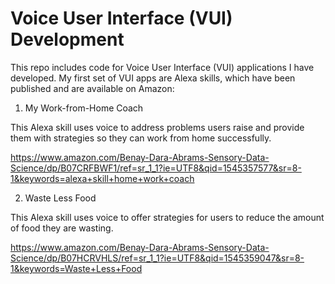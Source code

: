 # Voice User Interface (VUI) Development

This repo includes code for Voice User Interface (VUI) applications I have developed. My first set of VUI apps are Alexa skills, which have been published and are available on Amazon:

1) My Work-from-Home Coach

This Alexa skill uses voice to address problems users raise and provide them with strategies so they can work from home successfully.

https://www.amazon.com/Benay-Dara-Abrams-Sensory-Data-Science/dp/B07CRFBWF1/ref=sr_1_1?ie=UTF8&qid=1545357577&sr=8-1&keywords=alexa+skill+home+work+coach

2) Waste Less Food

This Alexa skill uses voice to offer strategies for users to reduce the amount of food they are wasting.

https://www.amazon.com/Benay-Dara-Abrams-Sensory-Data-Science/dp/B07HCRVHLS/ref=sr_1_1?ie=UTF8&qid=1545359047&sr=8-1&keywords=Waste+Less+Food
